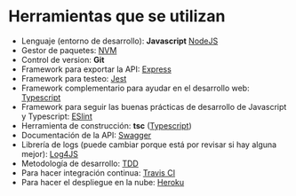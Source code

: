 # Herramientas que se utilizan

- Lenguaje (entorno de desarrollo): **Javascript** [NodeJS](https://nodejs.org/es/)
- Gestor de paquetes: [NVM](https://github.com/nvm-sh/nvm)
- Control de version: **Git**
- Framework para exportar la API: [Express](https://expressjs.com/)
- Framework para testeo: [Jest](https://jestjs.io/)
- Framework complementario para ayudar en el desarrollo web: [Typescript](https://www.typescriptlang.org/)
- Framework para seguir las buenas prácticas de desarrollo de Javascript y Typescript: [ESlint](https://eslint.org/)
- Herramienta de construcción: **tsc** ([Typescript](https://www.typescriptlang.org/docs/handbook/compiler-options.html))
- Documentación de la API: [Swagger](https://swagger.io/tools/swagger-ui/)
- Librería de logs (puede cambiar porque está por revisar si hay alguna mejor): [Log4JS](https://www.npmjs.com/package/log4js)
- Metodología de desarrollo: [TDD](https://es.wikipedia.org/wiki/Desarrollo_guiado_por_pruebas)
- Para hacer integración continua: [Travis CI](https://travis-ci.com/)
- Para hacer el despliegue en la nube: [Heroku](https://www.heroku.com/)